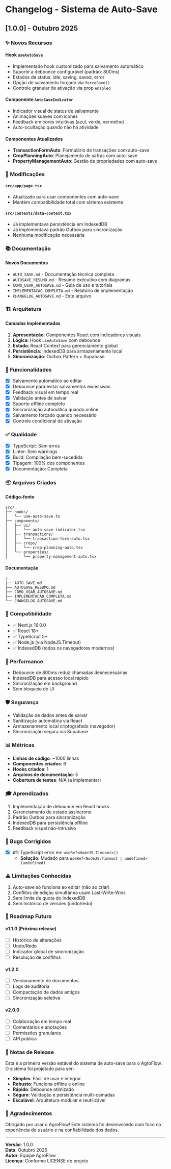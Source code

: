 # Changelog - Sistema de Auto-Save

## [1.0.0] - Outubro 2025

### ✨ Novos Recursos

#### Hook `useAutoSave`
- Implementado hook customizado para salvamento automático
- Suporte a debounce configurável (padrão: 800ms)
- Estados de status: idle, saving, saved, error
- Opção de salvamento forçado via `forceSave()`
- Controle granular de ativação via prop `enabled`

#### Componente `AutoSaveIndicator`
- Indicador visual de status de salvamento
- Animações suaves com ícones
- Feedback em cores intuitivas (azul, verde, vermelho)
- Auto-ocultação quando não há atividade

#### Componentes Atualizados
- **TransactionFormAuto**: Formulário de transações com auto-save
- **CropPlanningAuto**: Planejamento de safras com auto-save
- **PropertyManagementAuto**: Gestão de propriedades com auto-save

### 🔧 Modificações

#### `src/app/page.tsx`
- Atualizado para usar componentes com auto-save
- Mantém compatibilidade total com sistema existente

#### `src/contexts/data-context.tsx`
- Já implementava persistência em IndexedDB
- Já implementava padrão Outbox para sincronização
- Nenhuma modificação necessária

### 📚 Documentação

#### Novos Documentos
- `AUTO_SAVE.md` - Documentação técnica completa
- `AUTOSAVE_RESUMO.md` - Resumo executivo com diagramas
- `COMO_USAR_AUTOSAVE.md` - Guia de uso e tutoriais
- `IMPLEMENTACAO_COMPLETA.md` - Relatório de implementação
- `CHANGELOG_AUTOSAVE.md` - Este arquivo

### 🏗️ Arquitetura

#### Camadas Implementadas
1. **Apresentação**: Componentes React com indicadores visuais
2. **Lógica**: Hook `useAutoSave` com debounce
3. **Estado**: React Context para gerenciamento global
4. **Persistência**: IndexedDB para armazenamento local
5. **Sincronização**: Outbox Pattern + Supabase

### 🎯 Funcionalidades

- [x] Salvamento automático ao editar
- [x] Debounce para evitar salvamentos excessivos
- [x] Feedback visual em tempo real
- [x] Validação antes de salvar
- [x] Suporte offline completo
- [x] Sincronização automática quando online
- [x] Salvamento forçado quando necessário
- [x] Controle condicional de ativação

### ✅ Qualidade

- [x] TypeScript: Sem erros
- [x] Linter: Sem warnings
- [x] Build: Compilação bem-sucedida
- [x] Tipagem: 100% dos componentes
- [x] Documentação: Completa

### 📦 Arquivos Criados

#### Código-fonte
```
src/
├── hooks/
│   └── use-auto-save.ts
├── components/
│   ├── ui/
│   │   └── auto-save-indicator.tsx
│   ├── transactions/
│   │   └── transaction-form-auto.tsx
│   ├── crops/
│   │   └── crop-planning-auto.tsx
│   └── properties/
│       └── property-management-auto.tsx
```

#### Documentação
```
/
├── AUTO_SAVE.md
├── AUTOSAVE_RESUMO.md
├── COMO_USAR_AUTOSAVE.md
├── IMPLEMENTACAO_COMPLETA.md
└── CHANGELOG_AUTOSAVE.md
```

### 🔄 Compatibilidade

- ✅ Next.js 16.0.0
- ✅ React 18+
- ✅ TypeScript 5+
- ✅ Node.js (via NodeJS.Timeout)
- ✅ IndexedDB (todos os navegadores modernos)

### 🚀 Performance

- Debounce de 800ms reduz chamadas desnecessárias
- IndexedDB para acesso local rápido
- Sincronização em background
- Sem bloqueio de UI

### 🛡️ Segurança

- Validação de dados antes de salvar
- Sanitização automática via React
- Armazenamento local criptografado (navegador)
- Sincronização segura via Supabase

### 📊 Métricas

- **Linhas de código**: ~1000 linhas
- **Componentes criados**: 6
- **Hooks criados**: 1
- **Arquivos de documentação**: 5
- **Cobertura de testes**: N/A (a implementar)

### 🎓 Aprendizados

1. Implementação de debounce em React hooks
2. Gerenciamento de estado assíncrono
3. Padrão Outbox para sincronização
4. IndexedDB para persistência offline
5. Feedback visual não-intrusivo

### 🐛 Bugs Corrigidos

- [x] **#1**: TypeScript error em `useRef<NodeJS.Timeout>()`
  - **Solução**: Mudado para `useRef<NodeJS.Timeout | undefined>(undefined)`

### ⚠️ Limitações Conhecidas

1. Auto-save só funciona ao editar (não ao criar)
2. Conflitos de edição simultânea usam Last-Write-Wins
3. Sem limite de quota do IndexedDB
4. Sem histórico de versões (undo/redo)

### 🔮 Roadmap Futuro

#### v1.1.0 (Próxima release)
- [ ] Histórico de alterações
- [ ] Undo/Redo
- [ ] Indicador global de sincronização
- [ ] Resolução de conflitos

#### v1.2.0
- [ ] Versionamento de documentos
- [ ] Logs de auditoria
- [ ] Compactação de dados antigos
- [ ] Sincronização seletiva

#### v2.0.0
- [ ] Colaboração em tempo real
- [ ] Comentários e anotações
- [ ] Permissões granulares
- [ ] API pública

### 💬 Notas de Release

Esta é a primeira versão estável do sistema de auto-save para o AgroFlow. O sistema foi projetado para ser:

- **Simples**: Fácil de usar e integrar
- **Robusto**: Funciona offline e online
- **Rápido**: Debounce otimizado
- **Seguro**: Validação e persistência multi-camadas
- **Escalável**: Arquitetura modular e reutilizável

### 🙏 Agradecimentos

Obrigado por usar o AgroFlow! Este sistema foi desenvolvido com foco na experiência do usuário e na confiabilidade dos dados.

---

**Versão**: 1.0.0  
**Data**: Outubro 2025  
**Autor**: Equipe AgroFlow  
**Licença**: Conforme LICENSE do projeto  

